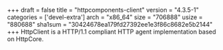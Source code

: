 +++
draft = false
title = "httpcomponents-client"
version = "4.3.5-1"
categories = ['devel-extra']
arch = "x86_64"
size = "706888"
usize = "880688"
sha1sum = "30424678ea179fd27392ee1e3f86c8682e5b2144"
+++
HttpClient is a HTTP/1.1 compliant HTTP agent implementation based on HttpCore.